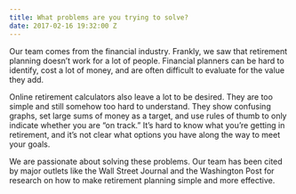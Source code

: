 ```yaml
---
title: What problems are you trying to solve?
date: 2017-02-16 19:32:00 Z
---
```


Our team comes from the financial industry. Frankly, we saw that retirement planning doesn’t work for a lot of people. Financial planners can be hard to identify, cost a lot of money, and are often difficult to evaluate for the value they add.

Online retirement calculators also leave a lot to be desired. They are too simple and still somehow too hard to understand. They show confusing graphs, set large sums of money as a target, and use rules of thumb to only indicate whether you are “on track.” It’s hard to know what you’re getting in retirement, and it’s not clear what options you have along the way to meet your goals.

We are passionate about solving these problems. Our team has been cited by major outlets like the Wall Street Journal and the Washington Post for research on how to make retirement planning simple and more effective.
